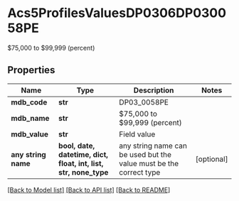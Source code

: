 # Acs5ProfilesValuesDP0306DP030058PE

$75,000 to $99,999 (percent)

## Properties
Name | Type | Description | Notes
------------ | ------------- | ------------- | -------------
**mdb_code** | **str** | DP03_0058PE | 
**mdb_name** | **str** | $75,000 to $99,999 (percent) | 
**mdb_value** | **str** | Field value | 
**any string name** | **bool, date, datetime, dict, float, int, list, str, none_type** | any string name can be used but the value must be the correct type | [optional]

[[Back to Model list]](../README.md#documentation-for-models) [[Back to API list]](../README.md#documentation-for-api-endpoints) [[Back to README]](../README.md)


